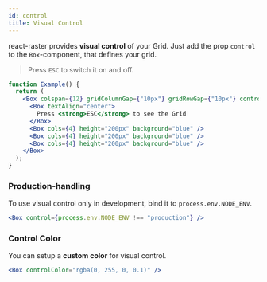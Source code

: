 ```yaml
---
id: control
title: Visual Control
---
```


react-raster provides **visual control** of your Grid. Just add the prop `control` to the `Box`-component, that defines your grid.

> Press `ESC` to switch it on and off.

```jsx live
function Example() {
  return (
    <Box colspan={12} gridColumnGap={"10px"} gridRowGap={"10px"} control>
      <Box textAlign="center">
        Press <strong>ESC</strong> to see the Grid
      </Box>
      <Box cols={4} height="200px" background="blue" />
      <Box cols={4} height="200px" background="blue" />
      <Box cols={4} height="200px" background="blue" />
    </Box>
  );
}
```

### Production-handling

To use visual control only in development, bind it to `process.env.NODE_ENV`.

```jsx
<Box control={process.env.NODE_ENV !== "production"} />
```

### Control Color

You can setup a **custom color** for visual control.

```jsx
<Box controlColor="rgba(0, 255, 0, 0.1)" />
```
